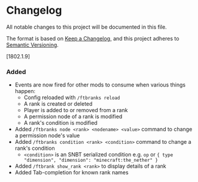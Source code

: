 # Changelog
All notable changes to this project will be documented in this file.

The format is based on [Keep a Changelog](https://keepachangelog.com/en/1.0.0/),
and this project adheres to [Semantic Versioning](https://semver.org/spec/v2.0.0.html).

[1802.1.9]

### Added 
* Events are now fired for other mods to consume when various things happen:
  * Config reloaded with `/ftbranks reload`
  * A rank is created or deleted
  * Player is added to or removed from a rank
  * A permission node of a rank is modified
  * A rank's condition is modified
* Added `/ftbranks node <rank> <nodename> <value>` command to change a permission node's value
* Added `/ftbranks condition <rank> <condition>` command to change a rank's condition
  * `<condition>` is an SNBT serialized condition e.g. `op` or `{ type "dimension", "dimension": "minecraft:the_nether" }`
* Added `/ftbrank show_rank <rank>` to display details of a rank
* Added Tab-completion for known rank names

